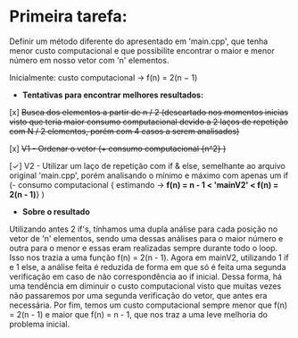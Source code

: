 Primeira tarefa:
=

Definir um método diferente do apresentado em 'main.cpp', que tenha menor custo computacional e que possibilite encontrar o maior e menor número em nosso vetor com 'n' elementos.

Inicialmente: custo computacional -> f(n) = 2(n − 1)

* **Tentativas para encontrar melhores resultados:**

[x] ~~Busca dos elementos a partir de n / 2 (descartado nos momentos inicias visto que teria maior consumo computacional devido a 2 laços de repetição com N / 2 elementos, porém com 4 casos a serem analisados)~~

[x] ~~V1 - Ordenar o vetor (+ consumo computacional {n^2} )~~

[✓] V2 - Utilizar um laço de repetição com if & else, semelhante ao arquivo original 'main.cpp', porém analisando o mínimo e máximo com apenas um if (- consumo computacional { estimando -> **f(n) = n - 1 < 'mainV2' < f(n) = 2(n - 1)**} )

* **Sobre o resultado**

Utilizando antes 2 if's, tínhamos uma dupla análise para cada posição no vetor de 'n' elementos, sendo uma dessas análises para o maior número e outra para o menor e essas eram realizadas sempre durante todo o loop. Isso nos trazia a uma função f(n) = 2(n - 1). Agora em mainV2, utilizando 1 if e 1 else, a análise feita é reduzida de forma em que só é feita uma segunda verificação em caso de não correspondência ao if inicial. Dessa forma, há uma tendência em diminuir o custo computacional visto que muitas vezes não passaremos por uma segunda verificação do vetor, que antes era necessária. Por fim, temos um custo computacional sempre menor que f(n) = 2(n - 1) e maior que f(n) = n - 1, que nos traz a uma leve melhoria do problema inicial.
